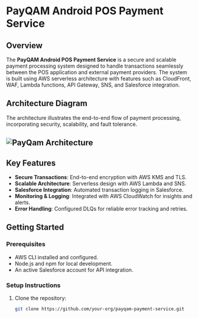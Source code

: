 # **PayQAM Android POS Payment Service**

## **Overview**

The **PayQAM Android POS Payment Service** is a secure and scalable payment processing system designed to handle transactions seamlessly between the POS application and external payment providers. The system is built using AWS serverless architecture with features such as CloudFront, WAF, Lambda functions, API Gateway, SNS, and Salesforce integration.

## **Architecture Diagram**

The architecture illustrates the end-to-end flow of payment processing, incorporating security, scalability, and fault tolerance.

## ![PayQam Architecture](https://github.com/user-attachments/assets/1d2e7838-d3f8-4a8f-bf08-a604c0fc94b1)


## **Key Features**

- **Secure Transactions**: End-to-end encryption with AWS KMS and TLS.
- **Scalable Architecture**: Serverless design with AWS Lambda and SNS.
- **Salesforce Integration**: Automated transaction logging in Salesforce.
- **Monitoring & Logging**: Integrated with AWS CloudWatch for insights and alerts.
- **Error Handling**: Configured DLQs for reliable error tracking and retries.

## **Getting Started**

### **Prerequisites**

- AWS CLI installed and configured.
- Node.js and npm for local development.
- An active Salesforce account for API integration.

### **Setup Instructions**

1. Clone the repository:
   ```bash
   git clone https://github.com/your-org/payqam-payment-service.git
   ```
